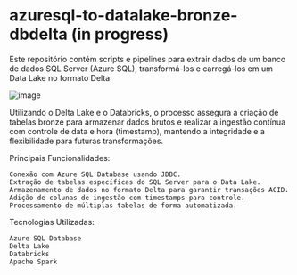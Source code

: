 # azuresql-to-datalake-bronze-dbdelta (in progress)
Este repositório contém scripts e pipelines para extrair dados de um banco de dados SQL Server (Azure SQL), transformá-los e carregá-los em um Data Lake no formato Delta.

![image](https://github.com/user-attachments/assets/20708519-b42a-4431-8a5a-17998a5a6699)


Utilizando o Delta Lake e o Databricks, o processo assegura a criação de tabelas bronze para armazenar dados brutos e realizar a ingestão contínua com controle de data e hora (timestamp), mantendo a integridade e a flexibilidade para futuras transformações.

Principais Funcionalidades:

    Conexão com Azure SQL Database usando JDBC.
    Extração de tabelas específicas do SQL Server para o Data Lake.
    Armazenamento de dados no formato Delta para garantir transações ACID.
    Adição de colunas de ingestão com timestamps para controle.
    Processamento de múltiplas tabelas de forma automatizada.

Tecnologias Utilizadas:

    Azure SQL Database
    Delta Lake
    Databricks
    Apache Spark
